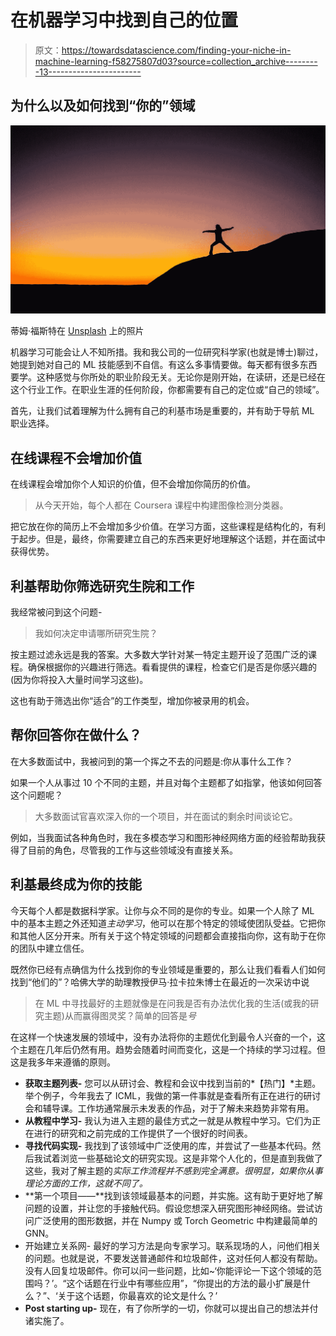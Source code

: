 # 在机器学习中找到自己的位置

> 原文：<https://towardsdatascience.com/finding-your-niche-in-machine-learning-f58275807d03?source=collection_archive---------13----------------------->

## 为什么以及如何找到“你的”领域

![](img/192f123726eca20a0e9a6c7c6727b98a.png)

蒂姆·福斯特在 [Unsplash](https://unsplash.com/s/photos/unique?utm_source=unsplash&utm_medium=referral&utm_content=creditCopyText) 上的照片

机器学习可能会让人不知所措。我和我公司的一位研究科学家(也就是博士)聊过，她提到她对自己的 ML 技能感到不自信。有这么多事情要做。每天都有很多东西要学。这种感觉与你所处的职业阶段无关。无论你是刚开始，在读研，还是已经在这个行业工作。在职业生涯的任何阶段，你都需要有自己的定位或“自己的领域”。

首先，让我们试着理解为什么拥有自己的利基市场是重要的，并有助于导航 ML 职业选择。

## 在线课程不会增加价值

在线课程会增加你个人知识的价值，但不会增加你简历的价值。

> 从今天开始，每个人都在 Coursera 课程中构建图像检测分类器。

把它放在你的简历上不会增加多少价值。在学习方面，这些课程是结构化的，有利于起步。但是，最终，你需要建立自己的东西来更好地理解这个话题，并在面试中获得优势。

## 利基帮助你筛选研究生院和工作

我经常被问到这个问题-

> 我如何决定申请哪所研究生院？

按主题过滤永远是我的答案。大多数大学针对某一特定主题开设了范围广泛的课程。确保根据你的兴趣进行筛选。看看提供的课程，检查它们是否是你感兴趣的(因为你将投入大量时间学习这些)。

这也有助于筛选出你“适合”的工作类型，增加你被录用的机会。

## 帮你回答你在做什么？

在大多数面试中，我被问到的第一个挥之不去的问题是:你从事什么工作？

如果一个人从事过 10 个不同的主题，并且对每个主题都了如指掌，他该如何回答这个问题呢？

> 大多数面试官喜欢深入你的一个项目，并在面试的剩余时间谈论它。

例如，当我面试各种角色时，我在多模态学习和图形神经网络方面的经验帮助我获得了目前的角色，尽管我的工作与这些领域没有直接关系。

## 利基最终成为你的技能

今天每个人都是数据科学家。让你与众不同的是你的专业。如果一个人除了 ML 中的基本主题之外还知道*主动学习*，他可以在那个特定的领域使团队受益。它把你和其他人区分开来。所有关于这个特定领域的问题都会直接指向你，这有助于在你的团队中建立信任。

既然你已经有点确信为什么找到你的专业领域是重要的，那么让我们看看人们如何找到“他们的”？哈佛大学的助理教授伊马·拉卡拉朱博士在最近的一次采访中说

> 在 ML 中寻找最好的主题就像是在问我是否有办法优化我的生活(或我的研究主题)从而赢得图灵奖？简单的回答是*号*

在这样一个快速发展的领域中，没有办法将你的主题优化到最令人兴奋的一个，这个主题在几年后仍然有用。趋势会随着时间而变化，这是一个持续的学习过程。但这是我多年来遵循的原则。

*   **获取主题列表-** 您可以从研讨会、教程和会议中找到当前的*【热门】*主题。举个例子，今年我去了 ICML，我做的第一件事就是查看所有正在进行的研讨会和辅导课。工作坊通常展示未发表的作品，对于了解未来趋势非常有用。
*   **从教程中学习-** 我认为进入主题的最佳方式之一就是从教程中学习。它们为正在进行的研究和之前完成的工作提供了一个很好的时间表。
*   **寻找代码实现-** 我找到了该领域中广泛使用的库，并尝试了一些基本代码。然后我试着浏览一些基础论文的研究实现。这是非常个人化的，但是直到我做了这些，我对了解主题的*实际工作流程并不感到完全满意。很明显，如果你从事理论方面的工作，这就不同了。*
*   **第一个项目——**找到该领域最基本的问题，并实施。这有助于更好地了解问题的设置，并让您的手接触代码。假设您想深入研究图形神经网络。尝试访问广泛使用的图形数据，并在 Numpy 或 Torch Geometric 中构建最简单的 GNN。
*   开始建立关系网- 最好的学习方法是向专家学习。联系现场的人，问他们相关的问题。也就是说，不要发送普通邮件和垃圾邮件，这对任何人都没有帮助。没有人回复垃圾邮件。你可以问一些问题，比如~‘你能评论一下这个领域的范围吗？’。“这个话题在行业中有哪些应用”，“你提出的方法的最小扩展是什么？”、‘关于这个话题，你最喜欢的论文是什么？’
*   **Post starting up-** 现在，有了你所学的一切，你就可以提出自己的想法并付诸实施了。